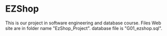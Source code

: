 # EZShop
This is our project in software engineering and database course.
Files Web site are in folder name "EzShop_Project".
database file is "G01_ezshop.sql".
